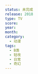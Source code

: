 ```yaml
---
status: 未完成
release: 2018
type: TV
score:
year:
month:
category:
  - 动漫
tags:
  - B类
  - 轻改
  - 日常
  - 奇幻
---
```

